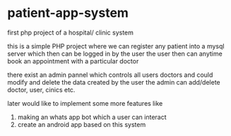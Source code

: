 # patient-app-system
first php project of a hospital/ clinic system

this is a simple PHP project where we can register any patient into a mysql server which then can be logged in by the user
the user then can anytime book an appointment with a particular doctor

there exist an admin pannel which controls all users doctors and could modify and delete the data created by the user
the admin can add/delete doctor, user, cinics etc.

later would like to implement some more features like
1. making an whats app bot which a user can interact
2. create an android app based on this system
